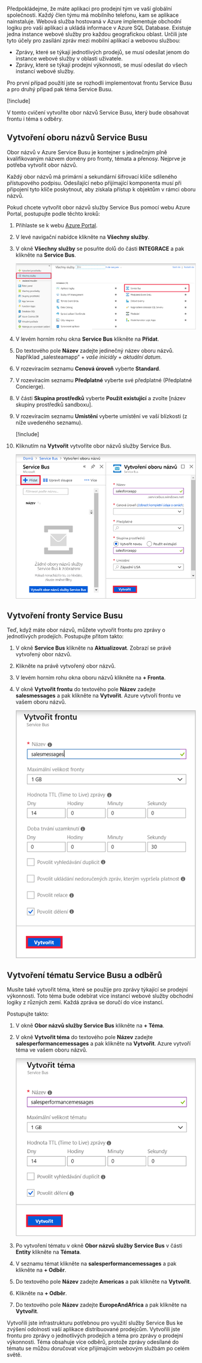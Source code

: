 Předpokládejme, že máte aplikaci pro prodejní tým ve vaší globální společnosti. Každý člen týmu má mobilního telefonu, kam se aplikace nainstaluje. Webová služba hostovaná v Azure implementuje obchodní logiku pro vaši aplikaci a ukládá informace v Azure SQL Database. Existuje jedna instance webové služby pro každou geografickou oblast. Určili jste tyto účely pro zasílání zpráv mezi mobilní aplikací a webovou službou:

- Zprávy, které se týkají jednotlivých prodejů, se musí odesílat jenom do instance webové služby v oblasti uživatele.
- Zprávy, které se týkají prodejní výkonnosti, se musí odesílat do všech instancí webové služby.

Pro první případ použití jste se rozhodli implementovat frontu Service Busu a pro druhý případ pak téma Service Busu.

[!include[](../../../includes/azure-sandbox-activate.md)]

V tomto cvičení vytvoříte obor názvů Service Busu, který bude obsahovat frontu i téma s odběry.

## <a name="create-a-service-bus-namespace"></a>Vytvoření oboru názvů Service Busu

Obor názvů v Azure Service Busu je kontejner s jedinečným plně kvalifikovaným názvem domény pro fronty, témata a přenosy. Nejprve je potřeba vytvořit obor názvů.

Každý obor názvů má primární a sekundární šifrovací klíče sdíleného přístupového podpisu. Odesílající nebo přijímající komponenta musí při připojení tyto klíče poskytnout, aby získala přístup k objektům v rámci oboru názvů.

Pokud chcete vytvořit obor názvů služby Service Bus pomocí webu Azure Portal, postupujte podle těchto kroků:

1. Přihlaste se k webu [Azure Portal](https://portal.azure.com/learn.docs.microsoft.com?azure-portal=true).

1. V levé navigační nabídce klikněte na **Všechny služby**.

1. V okně **Všechny služby** se posuňte dolů do části **INTEGRACE** a pak klikněte na **Service Bus**.

    ![Snímek obrazovky s částí Integrace okna Všechny služby se zvýrazněnou službou Service Bus](../media/3-create-namespace-1.png)

1. V levém horním rohu okna **Service Bus** klikněte na **Přidat**.

1. Do textového pole **Název** zadejte jedinečný název oboru názvů. Například „salesteamapp“ + *vaše iniciály* + *aktuální datum*.

1. V rozevíracím seznamu **Cenová úroveň** vyberte **Standard**.

1. V rozevíracím seznamu **Předplatné** vyberte své předplatné (Předplatné Concierge).

1. V části **Skupina prostředků** vyberte **Použít existující** a zvolte <rgn>[název skupiny prostředků sandboxu]</rgn>.

1. V rozevíracím seznamu **Umístění** vyberte umístění ve vaší blízkosti (z níže uvedeného seznamu).

    [!include[](../../../includes/azure-sandbox-regions-first-mention-note-friendly.md)]

1. Kliknutím na **Vytvořit** vytvoříte obor názvů služby Service Bus.

    ![Snímek obrazovky s okny Service Bus a Vytvořit obor názvů se zvýrazněnými tlačítky Přidat a Vytvořit](../media/3-create-namespace-2.png)

## <a name="create-a-service-bus-queue"></a>Vytvoření fronty Service Busu

Teď, když máte obor názvů, můžete vytvořit frontu pro zprávy o jednotlivých prodejích. Postupujte přitom takto:

1. V okně **Service Bus** klikněte na **Aktualizovat**. Zobrazí se právě vytvořený obor názvů.

1. Klikněte na právě vytvořený obor názvů.

1. V levém horním rohu okna oboru názvů klikněte na **+ Fronta**.

1. V okně **Vytvořit frontu** do textového pole **Název** zadejte **salesmessages** a pak klikněte na **Vytvořit**. Azure vytvoří frontu ve vašem oboru názvů.

    ![Snímek obrazovky s oknem Vytvořit frontu se zvýrazněným tlačítkem Vytvořit](../media/3-create-queue.png)

## <a name="create-a-service-bus-topic-and-subscriptions"></a>Vytvoření tématu Service Busu a odběrů

Musíte také vytvořit téma, které se použije pro zprávy týkající se prodejní výkonnosti. Toto téma bude odebírat více instancí webové služby obchodní logiky z různých zemí. Každá zpráva se doručí do více instancí.

Postupujte takto:

1. V okně **Obor názvů služby Service Bus** klikněte na **+ Téma**.

1. V okně **Vytvořit téma** do textového pole **Název** zadejte **salesperformancemessages** a pak klikněte na **Vytvořit**. Azure vytvoří téma ve vašem oboru názvů.

    ![Snímek obrazovky s oknem Vytvořit téma se zvýrazněným tlačítkem Vytvořit](../media/3-create-topic.png)

1. Po vytvoření tématu v okně **Obor názvů služby Service Bus** v části **Entity** klikněte na **Témata**.

1. V seznamu témat klikněte na **salesperformancemessages** a pak klikněte na **+ Odběr**.

1. Do textového pole **Název** zadejte **Americas** a pak klikněte na **Vytvořit**.

1. Klikněte na **+ Odběr**.

1. Do textového pole **Název** zadejte **EuropeAndAfrica** a pak klikněte na **Vytvořit**.

Vytvořili jste infrastrukturu potřebnou pro využití služby Service Bus ke zvýšení odolnosti vaší aplikace distribuované prodejcům. Vytvořili jste frontu pro zprávy o jednotlivých prodejích a téma pro zprávy o prodejní výkonnosti. Téma obsahuje více odběrů, protože zprávy odesílané do tématu se můžou doručovat více přijímajícím webovým službám po celém světě.
